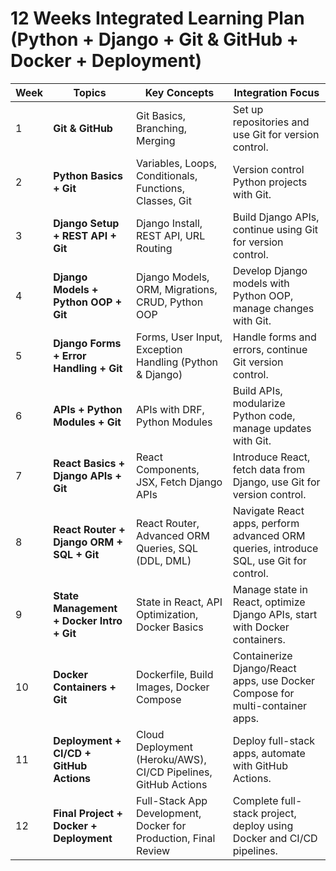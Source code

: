 # 12 Weeks Integrated Learning Plan (Python + Django + Git & GitHub + Docker + Deployment)

| Week | Topics                                        | Key Concepts                                                                                        | Integration Focus                                                                                         |
|------|-----------------------------------------------|-----------------------------------------------------------------------------------------------------|-----------------------------------------------------------------------------------------------------------|
| 1    | **Git & GitHub**                              | Git Basics, Branching, Merging                                                                       | Set up repositories and use Git for version control.                                                       |
| 2    | **Python Basics + Git**                       | Variables, Loops, Conditionals, Functions, Classes, Git                                               | Version control Python projects with Git.                                                                  |
| 3    | **Django Setup + REST API + Git**             | Django Install, REST API, URL Routing                                                                | Build Django APIs, continue using Git for version control.                                                 |
| 4    | **Django Models + Python OOP + Git**          | Django Models, ORM, Migrations, CRUD, Python OOP                                                     | Develop Django models with Python OOP, manage changes with Git.                                            |
| 5    | **Django Forms + Error Handling + Git**       | Forms, User Input, Exception Handling (Python & Django)                                              | Handle forms and errors, continue Git version control.                                                     |
| 6    | **APIs + Python Modules + Git**               | APIs with DRF, Python Modules                                                                        | Build APIs, modularize Python code, manage updates with Git.                                               |
| 7    | **React Basics + Django APIs + Git**          | React Components, JSX, Fetch Django APIs                                                             | Introduce React, fetch data from Django, use Git for version control.                                      |
| 8    | **React Router + Django ORM + SQL + Git**     | React Router, Advanced ORM Queries, SQL (DDL, DML)                                                   | Navigate React apps, perform advanced ORM queries, introduce SQL, use Git for control.                     |
| 9    | **State Management + Docker Intro + Git**     | State in React, API Optimization, Docker Basics                                                      | Manage state in React, optimize Django APIs, start with Docker containers.                                 |
| 10   | **Docker Containers + Git**                   | Dockerfile, Build Images, Docker Compose                                                             | Containerize Django/React apps, use Docker Compose for multi-container apps.                               |
| 11   | **Deployment + CI/CD + GitHub Actions**       | Cloud Deployment (Heroku/AWS), CI/CD Pipelines, GitHub Actions                                        | Deploy full-stack apps, automate with GitHub Actions.                                                      |
| 12   | **Final Project + Docker + Deployment**       | Full-Stack App Development, Docker for Production, Final Review                                      | Complete full-stack project, deploy using Docker and CI/CD pipelines.                                      |

